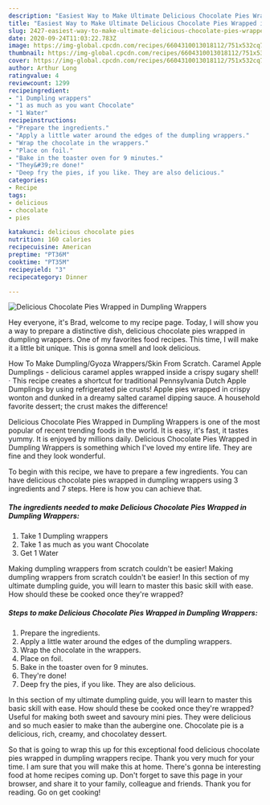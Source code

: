 ```yaml
---
description: "Easiest Way to Make Ultimate Delicious Chocolate Pies Wrapped in Dumpling Wrappers"
title: "Easiest Way to Make Ultimate Delicious Chocolate Pies Wrapped in Dumpling Wrappers"
slug: 2427-easiest-way-to-make-ultimate-delicious-chocolate-pies-wrapped-in-dumpling-wrappers
date: 2020-09-24T11:03:22.783Z
image: https://img-global.cpcdn.com/recipes/6604310013018112/751x532cq70/delicious-chocolate-pies-wrapped-in-dumpling-wrappers-recipe-main-photo.jpg
thumbnail: https://img-global.cpcdn.com/recipes/6604310013018112/751x532cq70/delicious-chocolate-pies-wrapped-in-dumpling-wrappers-recipe-main-photo.jpg
cover: https://img-global.cpcdn.com/recipes/6604310013018112/751x532cq70/delicious-chocolate-pies-wrapped-in-dumpling-wrappers-recipe-main-photo.jpg
author: Arthur Long
ratingvalue: 4
reviewcount: 1299
recipeingredient:
- "1 Dumpling wrappers"
- "1 as much as you want Chocolate"
- "1 Water"
recipeinstructions:
- "Prepare the ingredients."
- "Apply a little water around the edges of the dumpling wrappers."
- "Wrap the chocolate in the wrappers."
- "Place on foil."
- "Bake in the toaster oven for 9 minutes."
- "They&#39;re done!"
- "Deep fry the pies, if you like. They are also delicious."
categories:
- Recipe
tags:
- delicious
- chocolate
- pies

katakunci: delicious chocolate pies 
nutrition: 160 calories
recipecuisine: American
preptime: "PT36M"
cooktime: "PT35M"
recipeyield: "3"
recipecategory: Dinner

---
```



![Delicious Chocolate Pies Wrapped in Dumpling Wrappers](https://img-global.cpcdn.com/recipes/6604310013018112/751x532cq70/delicious-chocolate-pies-wrapped-in-dumpling-wrappers-recipe-main-photo.jpg)

Hey everyone, it's Brad, welcome to my recipe page. Today, I will show you a way to prepare a distinctive dish, delicious chocolate pies wrapped in dumpling wrappers. One of my favorites food recipes. This time, I will make it a little bit unique. This is gonna smell and look delicious.

How To Make Dumpling/Gyoza Wrappers/Skin From Scratch. Caramel Apple Dumplings - delicious caramel apples wrapped inside a crispy sugary shell! · This recipe creates a shortcut for traditional Pennsylvania Dutch Apple Dumplings by using refrigerated pie crusts! Apple pies wrapped in crispy wonton and dunked in a dreamy salted caramel dipping sauce. A household favorite dessert; the crust makes the difference!

Delicious Chocolate Pies Wrapped in Dumpling Wrappers is one of the most popular of recent trending foods in the world. It is easy, it's fast, it tastes yummy. It is enjoyed by millions daily. Delicious Chocolate Pies Wrapped in Dumpling Wrappers is something which I've loved my entire life. They are fine and they look wonderful.


To begin with this recipe, we have to prepare a few ingredients. You can have delicious chocolate pies wrapped in dumpling wrappers using 3 ingredients and 7 steps. Here is how you can achieve that.

<!--inarticleads1-->

##### The ingredients needed to make Delicious Chocolate Pies Wrapped in Dumpling Wrappers:

1. Take 1 Dumpling wrappers
1. Take 1 as much as you want Chocolate
1. Get 1 Water


Making dumpling wrappers from scratch couldn&#39;t be easier! Making dumpling wrappers from scratch couldn&#39;t be easier! In this section of my ultimate dumpling guide, you will learn to master this basic skill with ease. How should these be cooked once they&#39;re wrapped? 

<!--inarticleads2-->

##### Steps to make Delicious Chocolate Pies Wrapped in Dumpling Wrappers:

1. Prepare the ingredients.
1. Apply a little water around the edges of the dumpling wrappers.
1. Wrap the chocolate in the wrappers.
1. Place on foil.
1. Bake in the toaster oven for 9 minutes.
1. They&#39;re done!
1. Deep fry the pies, if you like. They are also delicious.


In this section of my ultimate dumpling guide, you will learn to master this basic skill with ease. How should these be cooked once they&#39;re wrapped? Useful for making both sweet and savoury mini pies. They were delicious and so much easier to make than the aubergine one. Chocolate pie is a delicious, rich, creamy, and chocolatey dessert. 

So that is going to wrap this up for this exceptional food delicious chocolate pies wrapped in dumpling wrappers recipe. Thank you very much for your time. I am sure that you will make this at home. There's gonna be interesting food at home recipes coming up. Don't forget to save this page in your browser, and share it to your family, colleague and friends. Thank you for reading. Go on get cooking!
